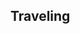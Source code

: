 ## Traveling 
[](https://www.google.com/url?sa=i&rct=j&q=&esrc=s&source=images&cd=&cad=rja&uact=8&ved=0ahUKEwiOpeuIgoXLAhUK1mMKHR92DLkQjRwIAw&url=https%3A%2F%2Fwww.hawaiianphotos.net%2Fhawaiiansunsets.htm&psig=AFQjCNEaWvaUwVKJJU5uHl-I3AGq9DrjLQ&ust=1456012149333728) 